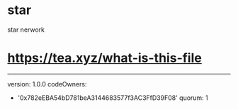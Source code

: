 # star
star nerwork
# https://tea.xyz/what-is-this-file
---
version: 1.0.0
codeOwners:
  - '0x782eEBA54bD781beA3144683577f3AC3FfD39F08'
quorum: 1
